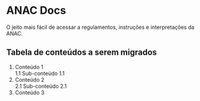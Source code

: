 # ANAC Docs #

O jeito mais fácil de acessar a regulamentos, instruções e interpretações da ANAC.

## Tabela de conteúdos a serem migrados ##

 1. Conteúdo 1  
    1.1 Sub-conteúdo 1.1  
 1. Conteúdo 2  
    2.1 Sub-conteúdo 2.1  
 1. Conteúdo 3  
